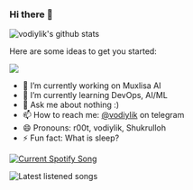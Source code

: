 ### Hi there 👋

![vodiylik's github stats](https://github-readme-stats.vercel.app/api?username=vodiylik&show_icons=true&theme=cobalt)

Here are some ideas to get you started:

![](https://komarev.com/ghpvc/?username=vodiylik&color=blue&theme=onedark)

- 🔭 I’m currently working on Muxlisa AI
- 🌱 I’m currently learning DevOps, AI/ML
- 💬 Ask me about nothing :)
- 📫 How to reach me: [@vodiylik](https://t.me/vodiylik) on telegram
- 😄 Pronouns: r00t, vodiylik, Shukrulloh
- ⚡ Fun fact: What is sleep?

<a href="https://github.com/vodiylik">
  <img src="https://spotify-readme-vodiylik.vercel.app/api?scan=true&theme=dark" alt="Current Spotify Song">
</a>


![Latest listened songs](https://spotify-recently-played-readme.vercel.app/api?user=31o5x6ihks3vfmpzaugrpvw5x7ee)
